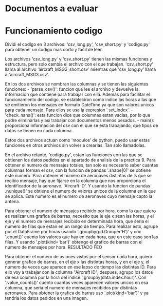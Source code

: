 # Documentos a evaluar

# Funcionamiento codigo
Dividi el codigo en 3 archivos: 'csv_long.py', 'csv_short.py' y 'codigo.py' para obtener un codigo mas corto y facil de leer.

Los archivos 'csv_long.py' y 'csv_short.py' tienen las mismas funciones y estructura, pero solo cambia el archivo con el que trabajan. 'csv_short.py' llama al archivo 'aircraft_MSG3_short.csv' mientras que 'csv_long.py' llama a 'aircraft_MSG3.csv'. 

En los dos archivos se nombran las columnas y se tienen las siguientes funciones:
    - 'parse_csv()': funcion que lee el archivo y devuelve la información que contiene para trabajar con ella. Ademas para facilitar el funcionamiento del codigo, se estableciron como indice las horas a las que se emitieron los mensajes en formato DateTime ya que son valores unicos para cada mensaje. Para ellos se usa la expresion '.set_index'. 
    - 'check_nans()': esta funcion dice que columnas estan vacias, por lo que podre eliminarlas y asi trabajar con documentos menos pesados.
    - main(): proporciona informacion del csv con el que se esta trabajando, que tipos de datos se tienen en cada columna.
    


Estos dos archivos actuan como 'modulos' de python, puedo usar estas funciones en otros archivos sin volver a crearlas. Tan solo llamadolas.

En el archivo retante, 'codigo.py', estan las funciones con las que se obtienen los datos pedidos en el apartado de analisis de la practica 9. 
Para obtener el numero de mensajes totales, tan solo es necesario saber cuantas columnas forman el csv, con la funcion de pandas '.shape[0]' se obtiene este numero.
Para obtener el numero de aeronaves distintas de ls que se recibio mensaje, hay que fijarse en la columna que nos proporciona el identificador de la aeronave. 'Aircraft ID'. Y usando la funcion de pandas .nunique()' se obtiene el  numero de valores unicos de la columna en la que se aplica. Este numero es el numero de aeronaves cuyo mensaje capto la antena.

Para obtener el numero de mensajes recibido por hora, como lo que quiero es realizar una grafica de barras, necesito que le eje x sean las horas, y el eje y el numero de mensajes recibido en determinada hora, que seria el numero de filas que estan en un rango de tiempo.
Para realizar esto, agrupe por el DataFrame por horas usando '.groupby(pd.Grouper'H')' y con '.count()' cuento los valores que hay en cada hora, que en este caso son las filas. Y usando '.plot(kind='bar')' obtengo el grafico de barras con el numero de mensajes por hora. RESULTADO FEO

Para obtener el numero de aviones vistos por el sensor cada hora, quiero generar grafico de barras, en el eje x las distintas horas, y en el eje y, el numero de veces que aparece en ese lapso de tiempo las distintas ID. Para ello voy a trabajar con la columna "Aircraft ID", despues, agrupo los datos de esa columna por la hora del indice ',groupby(data.index.hour)'. Con '.value_counts()' cuento cuantas veces aparecen valores unicos en esa columna, que seria el numero de mensajes recibidos por distintas aeronaves. Para obtener la grafica de barras uso '.plot(kind='bar')' y ya tendria los datos pedidos en una imagen.